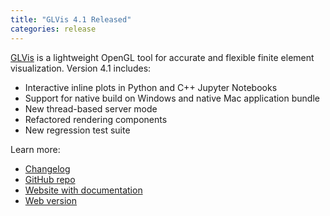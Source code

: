 ```yaml
---
title: "GLVis 4.1 Released"
categories: release
---
```


[GLVis](https://glvis.org/) is a lightweight OpenGL tool for accurate and flexible finite element visualization. Version 4.1 includes:

- Interactive inline plots in Python and C++ Jupyter Notebooks
- Support for native build on Windows and native Mac application bundle
- New thread-based server mode 
- Refactored rendering components
- New regression test suite

Learn more:

- [Changelog](https://github.com/GLVis/glvis/blob/v4.1/CHANGELOG)
- [GitHub repo](https://github.com/glvis/glvis)
- [Website with documentation](https://glvis.org)
- [Web version](https://glvis.org/live)
